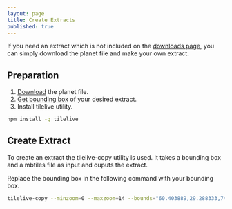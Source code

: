 ```yaml
---
layout: page
title: Create Extracts
published: true
---
```


If you need an extract which is not included on the [downloads page](http://osm2vectortiles.org/data/download.html), you can simply download the planet file and make your own extract. 

## Preparation

1. [Download](http://osm2vectortiles.org/data/download.html) the planet file.
2. [Get bounding box](http://tools.geofabrik.de/calc/#type=geofabrik_standard&bbox=5.538062,47.236312,15.371071,54.954937&tab=1&proj=EPSG:4326&places=2) of your desired extract.
3. Install tilelive utility.
```bash
npm install -g tilelive
```

## Create Extract

To create an extract the tilelive-copy utility is used. It takes a bounding box and a mbtiles file as input and ouputs the extract.

Replace the bounding box in the following command with your bounding box.

```bash
tilelive-copy --minzoom=0 --maxzoom=14 --bounds="60.403889,29.288333,74.989862,38.5899217" world.mbtiles afghanistan.mbtiles
```
